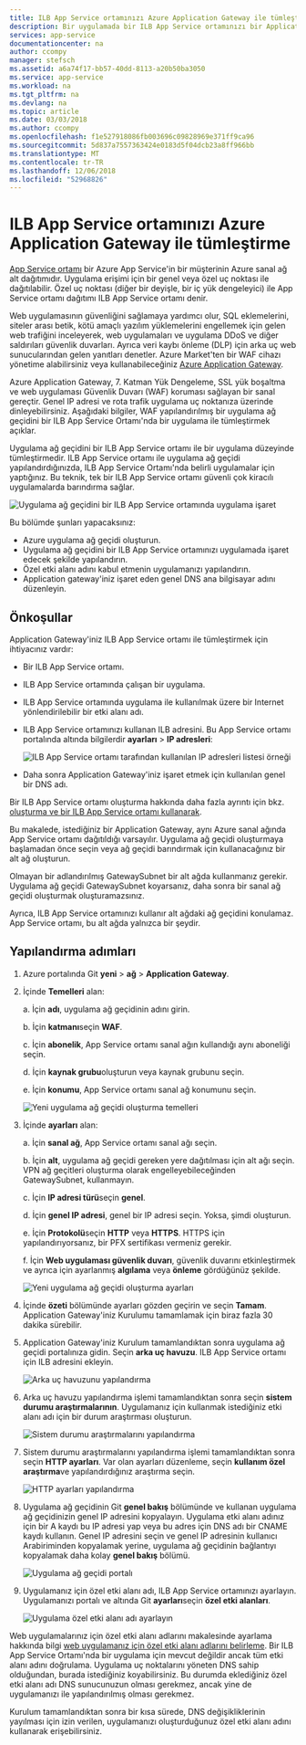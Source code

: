 ```yaml
---
title: ILB App Service ortamınızı Azure Application Gateway ile tümleştirme
description: Bir uygulamada bir ILB App Service ortamınızı bir Application Gateway ile tümleştirme yönergeleri
services: app-service
documentationcenter: na
author: ccompy
manager: stefsch
ms.assetid: a6a74f17-bb57-40dd-8113-a20b50ba3050
ms.service: app-service
ms.workload: na
ms.tgt_pltfrm: na
ms.devlang: na
ms.topic: article
ms.date: 03/03/2018
ms.author: ccompy
ms.openlocfilehash: f1e527918086fb003696c09828969e371ff9ca96
ms.sourcegitcommit: 5d837a7557363424e0183d5f04dcb23a8ff966bb
ms.translationtype: MT
ms.contentlocale: tr-TR
ms.lasthandoff: 12/06/2018
ms.locfileid: "52968826"
---
```

# <a name="integrate-your-ilb-app-service-environment-with-the-azure-application-gateway"></a>ILB App Service ortamınızı Azure Application Gateway ile tümleştirme #

[App Service ortamı](./intro.md) bir Azure App Service'in bir müşterinin Azure sanal ağ alt dağıtımıdır. Uygulama erişimi için bir genel veya özel uç noktası ile dağıtılabilir. Özel uç noktası (diğer bir deyişle, bir iç yük dengeleyici) ile App Service ortamı dağıtımı ILB App Service ortamı denir.  

Web uygulamasının güvenliğini sağlamaya yardımcı olur, SQL eklemelerini, siteler arası betik, kötü amaçlı yazılım yüklemelerini engellemek için gelen web trafiğini inceleyerek, web uygulamaları ve uygulama DDoS ve diğer saldırıları güvenlik duvarları. Ayrıca veri kaybı önleme (DLP) için arka uç web sunucularından gelen yanıtları denetler. Azure Market'ten bir WAF cihazı yönetime alabilirsiniz veya kullanabileceğiniz [Azure Application Gateway][appgw].

Azure Application Gateway, 7. Katman Yük Dengeleme, SSL yük boşaltma ve web uygulaması Güvenlik Duvarı (WAF) koruması sağlayan bir sanal gereçtir. Genel IP adresi ve rota trafik uygulama uç noktanıza üzerinde dinleyebilirsiniz. Aşağıdaki bilgiler, WAF yapılandırılmış bir uygulama ağ geçidini bir ILB App Service Ortamı'nda bir uygulama ile tümleştirmek açıklar.  

Uygulama ağ geçidini bir ILB App Service ortamı ile bir uygulama düzeyinde tümleştirmedir. ILB App Service ortamı ile uygulama ağ geçidi yapılandırdığınızda, ILB App Service Ortamı'nda belirli uygulamalar için yaptığınız. Bu teknik, tek bir ILB App Service ortamı güvenli çok kiracılı uygulamalarda barındırma sağlar.  

![Uygulama ağ geçidini bir ILB App Service ortamında uygulama işaret][1]

Bu bölümde şunları yapacaksınız:

* Azure uygulama ağ geçidi oluşturun.
* Uygulama ağ geçidini bir ILB App Service ortamınızı uygulamada işaret edecek şekilde yapılandırın.
* Özel etki alanı adını kabul etmenin uygulamanızı yapılandırın.
* Application gateway'iniz işaret eden genel DNS ana bilgisayar adını düzenleyin.

## <a name="prerequisites"></a>Önkoşullar

Application Gateway'iniz ILB App Service ortamı ile tümleştirmek için ihtiyacınız vardır:

* Bir ILB App Service ortamı.
* ILB App Service ortamında çalışan bir uygulama.
* ILB App Service ortamında uygulama ile kullanılmak üzere bir Internet yönlendirilebilir bir etki alanı adı.
* ILB App Service ortamınızı kullanan ILB adresini. Bu App Service ortamı portalında altında bilgilerdir **ayarları** > **IP adresleri**:

    ![ILB App Service ortamı tarafından kullanılan IP adresleri listesi örneği][9]
    
* Daha sonra Application Gateway'iniz işaret etmek için kullanılan genel bir DNS adı. 

Bir ILB App Service ortamı oluşturma hakkında daha fazla ayrıntı için bkz. [oluşturma ve bir ILB App Service ortamı kullanarak][ilbase].

Bu makalede, istediğiniz bir Application Gateway, aynı Azure sanal ağında App Service ortamı dağıtıldığı varsayılır. Uygulama ağ geçidi oluşturmaya başlamadan önce seçin veya ağ geçidi barındırmak için kullanacağınız bir alt ağ oluşturun. 

Olmayan bir adlandırılmış GatewaySubnet bir alt ağda kullanmanız gerekir. Uygulama ağ geçidi GatewaySubnet koyarsanız, daha sonra bir sanal ağ geçidi oluşturmak oluşturamazsınız. 

Ayrıca, ILB App Service ortamınızı kullanır alt ağdaki ağ geçidini konulamaz. App Service ortamı, bu alt ağda yalnızca bir şeydir.

## <a name="configuration-steps"></a>Yapılandırma adımları ##

1. Azure portalında Git **yeni** > **ağ** > **Application Gateway**.

1. İçinde **Temelleri** alan:

   a. İçin **adı**, uygulama ağ geçidinin adını girin.

   b. İçin **katmanı**seçin **WAF**.

   c. İçin **abonelik**, App Service ortamı sanal ağın kullandığı aynı aboneliği seçin.

   d. İçin **kaynak grubu**oluşturun veya kaynak grubunu seçin.

   e. İçin **konumu**, App Service ortamı sanal ağ konumunu seçin.

   ![Yeni uygulama ağ geçidi oluşturma temelleri][2]

1. İçinde **ayarları** alan:

   a. İçin **sanal ağ**, App Service ortamı sanal ağı seçin.

   b. İçin **alt**, uygulama ağ geçidi gereken yere dağıtılması için alt ağı seçin. VPN ağ geçitleri oluşturma olarak engelleyebileceğinden GatewaySubnet, kullanmayın.

   c. İçin **IP adresi türü**seçin **genel**.

   d. İçin **genel IP adresi**, genel bir IP adresi seçin. Yoksa, şimdi oluşturun.

   e. İçin **Protokolü**seçin **HTTP** veya **HTTPS**. HTTPS için yapılandırıyorsanız, bir PFX sertifikası vermeniz gerekir.

   f. İçin **Web uygulaması güvenlik duvarı**, güvenlik duvarını etkinleştirmek ve ayrıca için ayarlanmış **algılama** veya **önleme** gördüğünüz şekilde.

   ![Yeni uygulama ağ geçidi oluşturma ayarları][3]
    
1. İçinde **özeti** bölümünde ayarları gözden geçirin ve seçin **Tamam**. Application Gateway'iniz Kurulumu tamamlamak için biraz fazla 30 dakika sürebilir.  

1. Application Gateway'iniz Kurulum tamamlandıktan sonra uygulama ağ geçidi portalınıza gidin. Seçin **arka uç havuzu**. ILB App Service ortamı için ILB adresini ekleyin.

   ![Arka uç havuzunu yapılandırma][4]

1. Arka uç havuzu yapılandırma işlemi tamamlandıktan sonra seçin **sistem durumu araştırmalarının**. Uygulamanız için kullanmak istediğiniz etki alanı adı için bir durum araştırması oluşturun. 

   ![Sistem durumu araştırmalarını yapılandırma][5]
    
1. Sistem durumu araştırmalarını yapılandırma işlemi tamamlandıktan sonra seçin **HTTP ayarları**. Var olan ayarları düzenleme, seçin **kullanım özel araştırma**ve yapılandırdığınız araştırma seçin.

   ![HTTP ayarları yapılandırma][6]
    
1. Uygulama ağ geçidinin Git **genel bakış** bölümünde ve kullanan uygulama ağ geçidinizin genel IP adresini kopyalayın. Uygulama etki alanı adınız için bir A kaydı bu IP adresi yap veya bu adres için DNS adı bir CNAME kaydı kullanın. Genel IP adresini seçin ve genel IP adresinin kullanıcı Arabiriminden kopyalamak yerine, uygulama ağ geçidinin bağlantıyı kopyalamak daha kolay **genel bakış** bölümü. 

   ![Uygulama ağ geçidi portalı][7]

1. Uygulamanız için özel etki alanı adı, ILB App Service ortamınızı ayarlayın. Uygulamanızı portalı ve altında Git **ayarları**seçin **özel etki alanları**.

   ![Uygulama özel etki alanı adı ayarlayın][8]

Web uygulamalarınız için özel etki alanı adlarını makalesinde ayarlama hakkında bilgi [web uygulamanız için özel etki alanı adlarını belirleme][custom-domain]. Bir ILB App Service Ortamı'nda bir uygulama için mevcut değildir ancak tüm etki alanı adını doğrulama. Uygulama uç noktalarını yöneten DNS sahip olduğundan, burada istediğiniz koyabilirsiniz. Bu durumda eklediğiniz özel etki alanı adı DNS sunucunuzun olması gerekmez, ancak yine de uygulamanızı ile yapılandırılmış olması gerekmez. 

Kurulum tamamlandıktan sonra bir kısa sürede, DNS değişikliklerinin yayılması için izin verilen, uygulamanızı oluşturduğunuz özel etki alanı adını kullanarak erişebilirsiniz. 


<!--IMAGES-->
[1]: ./media/integrate-with-application-gateway/appgw-highlevel.png
[2]: ./media/integrate-with-application-gateway/appgw-createbasics.png
[3]: ./media/integrate-with-application-gateway/appgw-createsettings.png
[4]: ./media/integrate-with-application-gateway/appgw-backendpool.png
[5]: ./media/integrate-with-application-gateway/appgw-healthprobe.png
[6]: ./media/integrate-with-application-gateway/appgw-httpsettings.png
[7]: ./media/integrate-with-application-gateway/appgw-publicip.png
[8]: ./media/integrate-with-application-gateway/appgw-customdomainname.png
[9]: ./media/integrate-with-application-gateway/appgw-iplist.png

<!--LINKS-->
[appgw]: https://docs.microsoft.com/azure/application-gateway/application-gateway-introduction
[custom-domain]: ../app-service-web-tutorial-custom-domain.md
[ilbase]: ./create-ilb-ase.md
